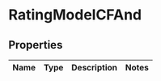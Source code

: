 # RatingModelCFAnd

## Properties
Name | Type | Description | Notes
------------ | ------------- | ------------- | -------------

